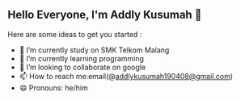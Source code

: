 ## Hello Everyone, I'm Addly Kusumah 👋

<!--
**Addlykusumah/Addlykusumah** is a ✨ _special_ ✨ repository because its `README.md` (this file) appears on your GitHub profile.

Here are some ideas to get you started:

<!-- - 🔭 I’m currently working on ...
- 🌱 I’m currently learning ...
- 👯 I’m looking    ` to collaborate on ...
- 🤔 I’m looking for help with ...
- 💬 Ask me about ...
- 📫 How to reach me: ...
- 😄 Pronouns: ...
- ⚡ Fun fact: ...
-->
Here are some ideas to get you started :

- 🔭 I’m currently study on SMK Telkom Malang
- 🌱 I’m currently learning programming
- 👯 I’m looking to collaborate on google
- 📫 How to reach me:email(@addlykusumah190408@gmail.com)
- 😄 Pronouns: he/him


